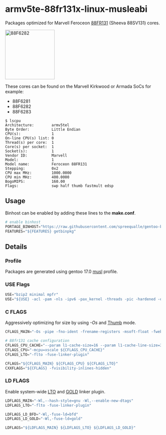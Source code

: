 # armv5te-88fr131x-linux-musleabi

Packages optimized for Marvell Feroceon [88FR131](https://www.7-cpu.com/cpu/Kirkwood.html) (Sheeva 88SV131) cores.

<a href="#"><img src="https://raw.githubusercontent.com/wiki/spreequalle/gentoo-binhost/images/88F6282A1C200.png" alt="88F6282" width="160" height="160" /></a>

These cores can be found on the Marvell Kirkwood or Armada SoCs for example:

* 88F6281
* 88F6282
* 88F6283

```
$ lscpu
Architecture:        armv5tel
Byte Order:          Little Endian
CPU(s):              1
On-line CPU(s) list: 0
Thread(s) per core:  1
Core(s) per socket:  1
Socket(s):           1
Vendor ID:           Marvell
Model:               1
Model name:          Feroceon 88FR131
Stepping:            0x2
CPU max MHz:         1000.0000
CPU min MHz:         400.0000
BogoMIPS:            160.00
Flags:               swp half thumb fastmult edsp
```
## Usage

Binhost can be enabled by adding these lines to the **make.conf**.

```python
# enable binhost
PORTAGE_BINHOST="https://raw.githubusercontent.com/spreequalle/gentoo-binhost/armv5te-88fr131x-linux-musleabi"
FEATURES="${FEATURES} getbinpkg"
```

## Details

### Profile

Packages are generated using gentoo 17.0 [musl](https://www.musl-libc.org/) profile.

### USE Flags

```python
USE="bzip2 minimal mpfr"
USE="${USE} -acl -pam -nls -ipv6 -pax_kernel -threads -pic -hardened -openmp -filecaps -seccomp -xattr"
```

### C FLAGS

Aggressively optimizing for size by using *-Os* and  [Thumb](http://infocenter.arm.com/help/topic/com.arm.doc.ddi0344c/Beiiegaf.html) mode.

```python
CFLAGS_MAIN="-Os -pipe -fno-ident -frename-registers -msoft-float -fweb -fexcess-precision=fast -fomit-frame-pointer"

# 88fr131 cache configuration
CFLAGS_CPU_CACHE="--param l1-cache-size=16 --param l1-cache-line-size=32 --param l2-cache-size=256"
CFLAGS_CPU="-mcpu=xscale ${CFLAGS_CPU_CACHE}"
CFLAGS_LTO="-flto -fuse-linker-plugin"

CFLAGS="${CFLAGS_MAIN} ${CFLAGS_CPU} ${CFLAGS_LTO}"
CXXFLAGS="${CFLAGS} -fvisibility-inlines-hidden"
```
### LD FLAGS

Enable system-wide [LTO](https://gcc.gnu.org/wiki/LinkTimeOptimization) and [GOLD](https://en.wikipedia.org/wiki/Gold_(linker)) linker plugin.

```python
LDFLAGS_MAIN="-Wl,--hash-style=gnu -Wl,--enable-new-dtags"
LDFLAGS_LTO="-flto -fuse-linker-plugin"

LDFLAGS_LD_BFD="-Wl,-fuse-ld=bfd"
LDFLAGS_LD_GOLD="-Wl,-fuse-ld=gold"

LDFLAGS="${LDFLAGS_MAIN} ${LDFLAGS_LTO} ${LDFLAGS_LD_GOLD}"
```
